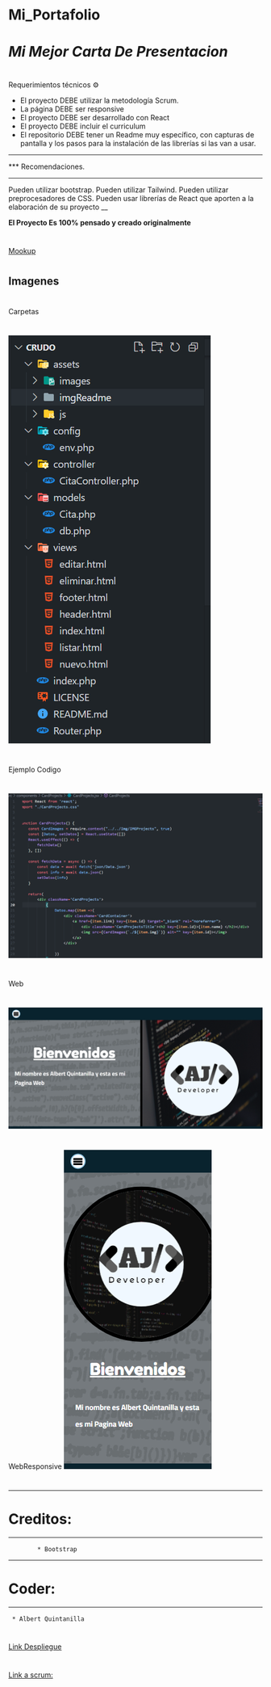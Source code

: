 # Mi_Portafolio
#
# *Mi Mejor Carta De Presentacion*
# 
Requerimientos técnicos ⚙️

* El proyecto DEBE utilizar la metodología Scrum.
* La página DEBE ser responsive
* El proyecto DEBE ser desarrollado con React
* El proyecto DEBE incluir el curriculum
* El repositorio DEBE tener un Readme muy específico, con capturas de pantalla y los pasos para la instalación de las librerías si las van a usar.
​
____
*** Recomendaciones.
____
Pueden utilizar bootstrap.
Pueden utilizar Tailwind.
Pueden utilizar preprocesadores de CSS.
Pueden usar librerías de React que aporten a la elaboración de su proyecto
__

**El Proyecto Es 100% pensado y creado originalmente**
#
#
[Mookup](https://github.com/Jhuset2003/Mi_Portafolio/blob/main/portafolio/imgMuestra/Carpetas.png)
#
## Imagenes
#
Carpetas
#
![Carpetas](https://github.com/Jhuset2003/CRUDo/blob/dev/assets/imgReadme/Carpetas.png)
#
Ejemplo Codigo
#
![Code](https://github.com/Jhuset2003/Mi_Portafolio/blob/main/portafolio/imgMuestra/Code.png)
#
Web
#
![muestraCodigoCarpetas](https://github.com/Jhuset2003/Mi_Portafolio/blob/main/portafolio/imgMuestra/Muestra.png)
#
WebResponsive
![muestraCodigoCarpetas](https://github.com/Jhuset2003/Mi_Portafolio/blob/main/portafolio/imgMuestra/Responsive.png)
#
---
# Creditos:
---

```  
        * Bootstrap
```
---
# Coder:
---

```
 * Albert Quintanilla
```

#
[Link Despliegue](https://jhuset2003.github.io/Mi_Portafolio/)
#
[Link a scrum:](https://ajweb2003.atlassian.net/jira/software/projects/AJ2003/boards/2)
#
